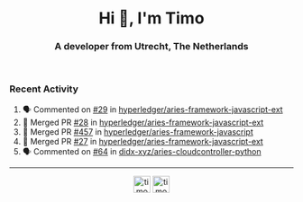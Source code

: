 <h1 align="center">Hi 👋, I'm Timo</h1>
<h3 align="center">A developer from Utrecht, The Netherlands</h3>
<br/>
<!-- https://github.com/rahuldkjain/github-profile-readme-generator --!>

<!--  <p align="left"><img src="https://github-readme-stats.vercel.app/api?username=timoglastra&show_icons=true&count_private=true&" alt="timoglastra" /></p> --!>

<!--
Github language stats
<p align="left"><img src="https://github-readme-stats.vercel.app/api/top-langs/?username=timoglastra&layout=compact" alt="timoglastra" /><p>
-->

<!-- Codestats language stats -->
<!-- <p align="left"><img src="https://codestats-readme.vercel.app/api/top-langs/?username=timoglastra&layout=compact&language_count=12" alt="timoglastra" /><p>    --!>
  
<h3>Recent Activity</h3>

<!--START_SECTION:activity-->
1. 🗣 Commented on [#29](https://github.com/hyperledger/aries-framework-javascript-ext/issues/29) in [hyperledger/aries-framework-javascript-ext](https://github.com/hyperledger/aries-framework-javascript-ext)
2. 🎉 Merged PR [#28](https://github.com/hyperledger/aries-framework-javascript-ext/pull/28) in [hyperledger/aries-framework-javascript-ext](https://github.com/hyperledger/aries-framework-javascript-ext)
3. 🎉 Merged PR [#457](https://github.com/hyperledger/aries-framework-javascript/pull/457) in [hyperledger/aries-framework-javascript](https://github.com/hyperledger/aries-framework-javascript)
4. 🎉 Merged PR [#27](https://github.com/hyperledger/aries-framework-javascript-ext/pull/27) in [hyperledger/aries-framework-javascript-ext](https://github.com/hyperledger/aries-framework-javascript-ext)
5. 🗣 Commented on [#64](https://github.com/didx-xyz/aries-cloudcontroller-python/issues/64) in [didx-xyz/aries-cloudcontroller-python](https://github.com/didx-xyz/aries-cloudcontroller-python)
<!--END_SECTION:activity-->

---

<p align="center">
<a href="https://twitter.com/timoglastra" target="blank"><img align="center" src="https://cdn.jsdelivr.net/npm/simple-icons@3.0.1/icons/twitter.svg" alt="timoglastra" height="30" width="30" /></a>
<a href="https://linkedin.com/in/timoglastra" target="blank"><img align="center" src="https://cdn.jsdelivr.net/npm/simple-icons@3.0.1/icons/linkedin.svg" alt="timoglastra" height="30" width="30" /></a>
</p>



